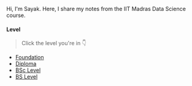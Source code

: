 Hi, I'm Sayak. Here, I share my notes from the IIT Madras Data Science course.

#### Level

> Click the level you're in 👇

- [Foundation](Levels/01Foundation-Level/foundation.md)
- [Diploma](Levels/02Diploma-Level/diploma.md)
- [BSc Level](Levels/03BSc-Level/bsc.md)
- [BS Level](Levels/04BS-Level/bs.md)
